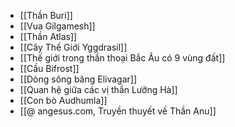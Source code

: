 - [[Thần Buri]]
- [[Vua Gilgamesh]]
- [[Thần Atlas]]
- [[Cây Thế Giới Yggdrasil]]
- [[Thế giới trong thần thoại Bắc Âu có 9 vùng đất]]
- [[Cầu Bifrost]]
- [[Dòng sông băng Elivagar]]
- [[Quan hệ giữa các vị thần Lưỡng Hà]]
- [[Con bò Audhumla]]
- [[@ angesus.com, Truyền thuyết về Thần Anu]]
